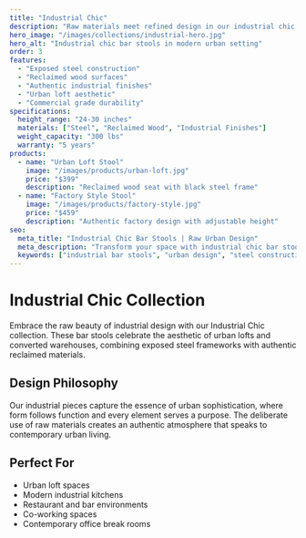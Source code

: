 ```yaml
---
title: "Industrial Chic"
description: "Raw materials meet refined design in our industrial chic collection, featuring exposed steel, weathered wood, and authentic urban character."
hero_image: "/images/collections/industrial-hero.jpg"
hero_alt: "Industrial chic bar stools in modern urban setting"
order: 3
features:
  - "Exposed steel construction"
  - "Reclaimed wood surfaces"
  - "Authentic industrial finishes"
  - "Urban loft aesthetic"
  - "Commercial grade durability"
specifications:
  height_range: "24-30 inches"
  materials: ["Steel", "Reclaimed Wood", "Industrial Finishes"]
  weight_capacity: "300 lbs"
  warranty: "5 years"
products:
  - name: "Urban Loft Stool"
    image: "/images/products/urban-loft.jpg"
    price: "$399"
    description: "Reclaimed wood seat with black steel frame"
  - name: "Factory Style Stool"
    image: "/images/products/factory-style.jpg" 
    price: "$459"
    description: "Authentic factory design with adjustable height"
seo:
  meta_title: "Industrial Chic Bar Stools | Raw Urban Design"
  meta_description: "Transform your space with industrial chic bar stools featuring exposed steel and reclaimed wood. Perfect for modern urban interiors."
  keywords: ["industrial bar stools", "urban design", "steel construction", "reclaimed wood"]
---
```


# Industrial Chic Collection

Embrace the raw beauty of industrial design with our Industrial Chic collection. These bar stools celebrate the aesthetic of urban lofts and converted warehouses, combining exposed steel frameworks with authentic reclaimed materials.

## Design Philosophy

Our industrial pieces capture the essence of urban sophistication, where form follows function and every element serves a purpose. The deliberate use of raw materials creates an authentic atmosphere that speaks to contemporary urban living.

## Perfect For

- Urban loft spaces
- Modern industrial kitchens  
- Restaurant and bar environments
- Co-working spaces
- Contemporary office break rooms 